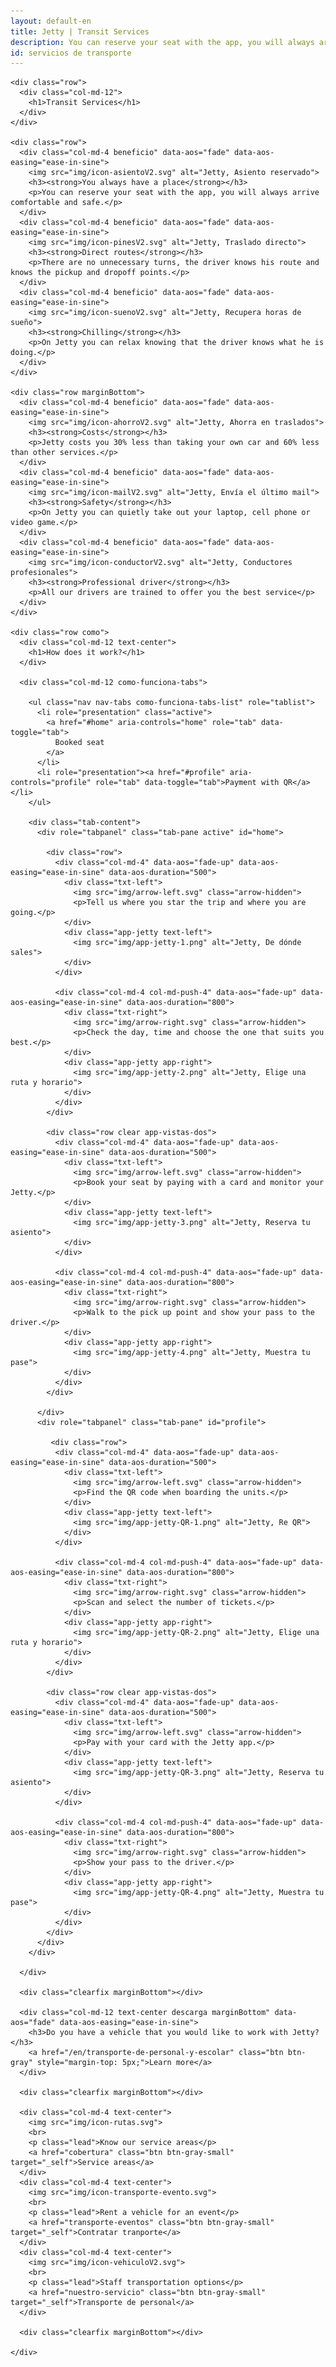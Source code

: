 ```yaml
---
layout: default-en
title: Jetty | Transit Services
description: You can reserve your seat with the app, you will always arrive comfortable and safe.
id: servicios de transporte
---
```


<div class="container-fluid gradient">
  <div class="container transportista">

    <div class="row">
      <div class="col-md-12">
        <h1>Transit Services</h1>
      </div>
    </div>

    <div class="row">
      <div class="col-md-4 beneficio" data-aos="fade" data-aos-easing="ease-in-sine">
        <img src="img/icon-asientoV2.svg" alt="Jetty, Asiento reservado">
        <h3><strong>You always have a place</strong></h3>
        <p>You can reserve your seat with the app, you will always arrive comfortable and safe.</p>
      </div>
      <div class="col-md-4 beneficio" data-aos="fade" data-aos-easing="ease-in-sine">
        <img src="img/icon-pinesV2.svg" alt="Jetty, Traslado directo">
        <h3><strong>Direct routes</strong></h3>
        <p>There are no unnecessary turns, the driver knows his route and knows the pickup and dropoff points.</p>
      </div>
      <div class="col-md-4 beneficio" data-aos="fade" data-aos-easing="ease-in-sine">
        <img src="img/icon-suenoV2.svg" alt="Jetty, Recupera horas de sueño">
        <h3><strong>Chilling</strong></h3>
        <p>On Jetty you can relax knowing that the driver knows what he is doing.</p>
      </div>
    </div>

    <div class="row marginBottom">
      <div class="col-md-4 beneficio" data-aos="fade" data-aos-easing="ease-in-sine">
        <img src="img/icon-ahorroV2.svg" alt="Jetty, Ahorra en traslados">
        <h3><strong>Costs</strong></h3>
        <p>Jetty costs you 30% less than taking your own car and 60% less than other services.</p>
      </div>
      <div class="col-md-4 beneficio" data-aos="fade" data-aos-easing="ease-in-sine">
        <img src="img/icon-mailV2.svg" alt="Jetty, Envía el último mail">
        <h3><strong>Safety</strong></h3>
        <p>On Jetty you can quietly take out your laptop, cell phone or video game.</p>
      </div>
      <div class="col-md-4 beneficio" data-aos="fade" data-aos-easing="ease-in-sine">
        <img src="img/icon-conductorV2.svg" alt="Jetty, Conductores profesionales">
        <h3><strong>Professional driver</strong></h3>
        <p>All our drivers are trained to offer you the best service</p>
      </div>
    </div>

    <div class="row como">
      <div class="col-md-12 text-center">
        <h1>How does it work?</h1>
      </div>

      <div class="col-md-12 como-funciona-tabs">

        <ul class="nav nav-tabs como-funciona-tabs-list" role="tablist">
          <li role="presentation" class="active">
            <a href="#home" aria-controls="home" role="tab" data-toggle="tab">
              Booked seat
            </a>
          </li>
          <li role="presentation"><a href="#profile" aria-controls="profile" role="tab" data-toggle="tab">Payment with QR</a></li>
        </ul>

        <div class="tab-content">
          <div role="tabpanel" class="tab-pane active" id="home">

            <div class="row">
              <div class="col-md-4" data-aos="fade-up" data-aos-easing="ease-in-sine" data-aos-duration="500">
                <div class="txt-left">
                  <img src="img/arrow-left.svg" class="arrow-hidden">
                  <p>Tell us where you star the trip and where you are going.</p>
                </div>
                <div class="app-jetty text-left">
                  <img src="img/app-jetty-1.png" alt="Jetty, De dónde sales">
                </div>
              </div>

              <div class="col-md-4 col-md-push-4" data-aos="fade-up" data-aos-easing="ease-in-sine" data-aos-duration="800">
                <div class="txt-right">
                  <img src="img/arrow-right.svg" class="arrow-hidden">
                  <p>Check the day, time and choose the one that suits you best.</p>
                </div>
                <div class="app-jetty app-right">
                  <img src="img/app-jetty-2.png" alt="Jetty, Elige una ruta y horario">
                </div>
              </div>
            </div>

            <div class="row clear app-vistas-dos">
              <div class="col-md-4" data-aos="fade-up" data-aos-easing="ease-in-sine" data-aos-duration="500">
                <div class="txt-left">
                  <img src="img/arrow-left.svg" class="arrow-hidden">
                  <p>Book your seat by paying with a card and monitor your Jetty.</p>
                </div>
                <div class="app-jetty text-left">
                  <img src="img/app-jetty-3.png" alt="Jetty, Reserva tu asiento">
                </div>
              </div>

              <div class="col-md-4 col-md-push-4" data-aos="fade-up" data-aos-easing="ease-in-sine" data-aos-duration="800">
                <div class="txt-right">
                  <img src="img/arrow-right.svg" class="arrow-hidden">
                  <p>Walk to the pick up point and show your pass to the driver.</p>
                </div>
                <div class="app-jetty app-right">
                  <img src="img/app-jetty-4.png" alt="Jetty, Muestra tu pase">
                </div>
              </div>
            </div>

          </div>
          <div role="tabpanel" class="tab-pane" id="profile">

             <div class="row">
              <div class="col-md-4" data-aos="fade-up" data-aos-easing="ease-in-sine" data-aos-duration="500">
                <div class="txt-left">
                  <img src="img/arrow-left.svg" class="arrow-hidden">
                  <p>Find the QR code when boarding the units.</p>
                </div>
                <div class="app-jetty text-left">
                  <img src="img/app-jetty-QR-1.png" alt="Jetty, Re QR">
                </div>
              </div>

              <div class="col-md-4 col-md-push-4" data-aos="fade-up" data-aos-easing="ease-in-sine" data-aos-duration="800">
                <div class="txt-right">
                  <img src="img/arrow-right.svg" class="arrow-hidden">
                  <p>Scan and select the number of tickets.</p>
                </div>
                <div class="app-jetty app-right">
                  <img src="img/app-jetty-QR-2.png" alt="Jetty, Elige una ruta y horario">
                </div>
              </div>
            </div>

            <div class="row clear app-vistas-dos">
              <div class="col-md-4" data-aos="fade-up" data-aos-easing="ease-in-sine" data-aos-duration="500">
                <div class="txt-left">
                  <img src="img/arrow-left.svg" class="arrow-hidden">
                  <p>Pay with your card with the Jetty app.</p>
                </div>
                <div class="app-jetty text-left">
                  <img src="img/app-jetty-QR-3.png" alt="Jetty, Reserva tu asiento">
                </div>
              </div>

              <div class="col-md-4 col-md-push-4" data-aos="fade-up" data-aos-easing="ease-in-sine" data-aos-duration="800">
                <div class="txt-right">
                  <img src="img/arrow-right.svg" class="arrow-hidden">
                  <p>Show your pass to the driver.</p>
                </div>
                <div class="app-jetty app-right">
                  <img src="img/app-jetty-QR-4.png" alt="Jetty, Muestra tu pase">
                </div>
              </div>
            </div>
          </div>
        </div>

      </div>

      <div class="clearfix marginBottom"></div>

      <div class="col-md-12 text-center descarga marginBottom" data-aos="fade" data-aos-easing="ease-in-sine">
        <h3>Do you have a vehicle that you would like to work with Jetty?</h3>
        <a href="/en/transporte-de-personal-y-escolar" class="btn btn-gray" style="margin-top: 5px;">Learn more</a>
      </div>

      <div class="clearfix marginBottom"></div>

      <div class="col-md-4 text-center">
        <img src="img/icon-rutas.svg">
        <br>
        <p class="lead">Know our service areas</p>
        <a href="cobertura" class="btn btn-gray-small" target="_self">Service areas</a>
      </div>
      <div class="col-md-4 text-center">
        <img src="img/icon-transporte-evento.svg">
        <br>
        <p class="lead">Rent a vehicle for an event</p>
        <a href="transporte-eventos" class="btn btn-gray-small" target="_self">Contratar tranporte</a>
      </div>
      <div class="col-md-4 text-center">
        <img src="img/icon-vehiculoV2.svg">
        <br>
        <p class="lead">Staff transportation options</p>
        <a href="nuestro-servicio" class="btn btn-gray-small" target="_self">Transporte de personal</a>
      </div>

      <div class="clearfix marginBottom"></div>

    </div>

  </div>
</div>